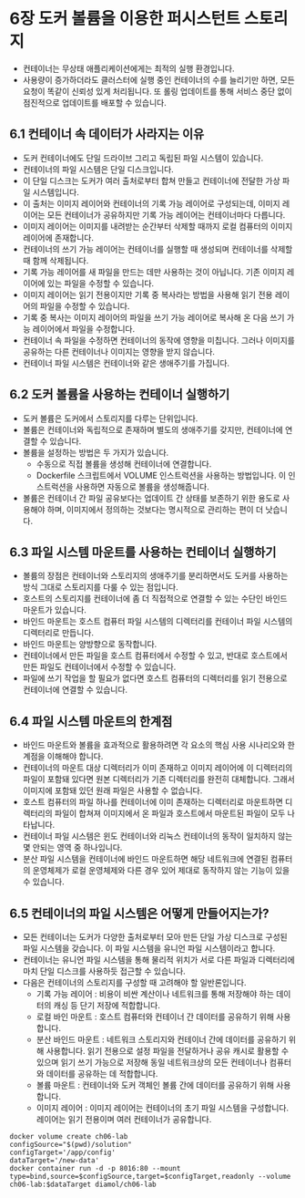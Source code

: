 # 6장 도커 볼륨을 이용한 퍼시스턴트 스토리지

* 컨테이너는 무상태 애플리케이션에게는 최적의 실행 환경입니다.
* 사용량이 증가하더라도 클러스터에 실행 중인 컨테이너의 수를 늘리기만 하면, 모든 요청이 똑같이 신뢰성 있게 처리됩니다. 또 롤링 업데이트를 통해 서비스 중단 없이 점진적으로 업데이트를 배포할 수 있습니다.

## 6.1 컨테이너 속 데이터가 사라지는 이유

* 도커 컨테이너에도 단일 드라이브 그리고 독립된 파일 시스템이 있습니다.
* 컨테이너의 파일 시스템은 단일 디스크입니다.
* 이 단일 디스크는 도커가 여러 출처로부터 합쳐 만들고 컨테이너에 전달한 가상 파일 시스템입니다.
* 이 출처는 이미지 레이어와 컨테이너의 기록 가능 레이어로 구성되는데, 이미지 레이어는 모든 컨테이너가 공유하지만 기록 가능 레이어는 컨테이너마다 다릅니다.
* 이미지 레이어는 이미지를 내려받는 순간부터 삭제할 때까지 로컬 컴퓨터의 이미지 레이어에 존재합니다.
* 컨테이너의 쓰기 가능 레이어는 컨테이너를 실행할 때 생성되며 컨테이너를 삭제할 때 함께 삭제됩니다.
* 기록 가능 레이어를 새 파일을 만드는 데만 사용하는 것이 아닙니다. 기존 이미지 레이어에 있는 파일을 수정할 수 있습니다.
* 이미지 레이어는 읽기 전용이지만 기록 중 복사라는 방법을 사용해 읽기 전용 레이어의 파일을 수정할 수 있습니다.
* 기록 중 복사는 이미지 레이어의 파일을 쓰기 가능 레이어로 복사해 온 다음 쓰기 가능 레이어에서 파일을 수정합니다.
* 컨테이너 속 파일을 수정하면 컨테이너의 동작에 영향을 미칩니다. 그러나 이미지를 공유하는 다른 컨테이너나 이미지는 영향을 받지 않습니다.
* 컨테이너 파일 시스템은 컨테이너와 같은 생애주기를 가집니다.

## 6.2 도커 볼륨을 사용하는 컨테이너 실행하기

* 도커 볼륨은 도커에서 스토리지를 다루는 단위입니다.
* 볼륨은 컨테이너와 독립적으로 존재하며 별도의 생애주기를 갖지만, 컨테이너에 연결할 수 있습니다.
* 볼륨을 설정하는 방법은 두 가지가 있습니다.
    * 수동으로 직접 볼륨을 생성해 컨테이너에 연결합니다.
    * Dockerfile 스크립트에서 VOLUME 인스트럭션을 사용하는 방법입니다. 이 인스트럭션을 사용하면 자동으로 볼륨을 생성해줍니다.
* 볼륨은 컨테이너 간 파일 공유보다는 업데이트 간 상태를 보존하기 위한 용도로 사용해야 하며, 이미지에서 정의하는 것보다는 명시적으로 관리하는 편이 더 낫습니다.

## 6.3 파일 시스템 마운트를 사용하는 컨테이너 실행하기

* 볼륨의 장점은 컨테이너와 스토리지의 생애주기를 분리하면서도 도커를 사용하는 방식 그대로 스토리지를 다룰 수 있는 점입니다.
* 호스트의 스토리지를 컨테이너에 좀 더 직접적으로 연결할 수 있는 수단인 바인드 마운트가 있습니다.
* 바인드 마운트는 호스트 컴퓨터 파일 시스템의 디렉터리를 컨테이너 파일 시스템의 디렉터리로 만듭니다.
* 바인드 마운트는 양방향으로 동작합니다.
* 컨테이너에서 만든 파일을 호스트 컴퓨터에서 수정할 수 있고, 반대로 호스트에서 만든 파일도 컨테이너에서 수정할 수 있습니다.
* 파일에 쓰기 작업을 할 필요가 없다면 호스트 컴퓨터의 디렉터리를 읽기 전용으로 컨테이너에 연결할 수 있습니다.

## 6.4 파일 시스템 마운트의 한계점

* 바인드 마운트와 볼륨을 효과적으로 활용하려면 각 요소의 핵심 사용 시나리오와 한계점을 이해해야 합니다.
* 컨테이너의 마운트 대상 디렉터리가 이미 존재하고 이미지 레이어에 이 디렉터리의 파일이 포함돼 있다면 원본 디렉터리가 기존 디렉터리를 완전히 대체합니다. 그래서 이미지에 포함돼 있던 원래 파일은 사용할 수 없습니다.
* 호스트 컴퓨터의 파일 하나를 컨테이너에 이미 존재하는 디렉터리로 마운트하면 디렉터리의 파일이 합쳐져 이미지에서 온 파일과 호스트에서 마운트된 파일이 모두 나타납니다.
* 컨테이너 파일 시스템은 윈도 컨테이너와 리눅스 컨테이너의 동작이 일치하지 않는 몇 안되는 영역 중 하나입니다.
* 분산 파일 시스템을 컨테이너에 바인드 마운트하면 해당 네트워크에 연결된 컴퓨터의 운영체제가 로컬 운영체제와 다른 경우 있어 제대로 동작하지 않는 기능이 있을 수 있습니다.

## 6.5 컨테이너의 파일 시스템은 어떻게 만들어지는가?

* 모든 컨테이너는 도커가 다양한 출처로부터 모아 만든 단일 가상 디스크로 구성된 파일 시스템을 갖습니다. 이 파일 시스템을 유니언 파일 시스템이라고 합니다.
* 컨테이너는 유니언 파일 시스템을 통해 물리적 위치가 서로 다른 파일과 디렉터리에 마치 단일 디스크를 사용하듯 접근할 수 있습니다.
* 다음은 컨테이너의 스토리지를 구성할 때 고려해야 할 일반론입니다.
    * 기록 가능 레이어 : 비용이 비싼 계산이나 네트워크를 통해 저장해야 하는 데이터의 캐싱 등 단기 저장에 적합합니다.
    * 로컬 바인 마운트 : 호스트 컴퓨터와 컨테이너 간 데이터를 공유하기 위해 사용합니다.
    * 분산 바인드 마운트 : 네트워크 스토리지와 컨테이너 간에 데이터를 공유하기 위해 사용합니다. 읽기 전용으로 설정 파일을 전달하거나 공유 캐시로 활용할 수 있으며 읽기 쓰기 가능으로 저장해 동일 네트워크상의 모든 컨테이너나 컴퓨터와 데이터를 공유하는 데 적합합니다.
    * 볼륨 마운트 : 컨테이너와 도커 객체인 볼륨 간에 데이터를 공유하기 위해 사용합니다.
    * 이미지 레이어 : 이미지 레이어는 컨테이너의 초기 파일 시스템을 구성합니다. 레이어는 읽기 전용이며 여러 컨테이너가 공유합니다.

~~~
docker volume create ch06-lab
configSource="$(pwd)/solution"
configTarget='/app/config'
dataTarget='/new-data'
docker container run -d -p 8016:80 --mount type=bind,source=$configSource,target=$configTarget,readonly --volume ch06-lab:$dataTarget diamol/ch06-lab
~~~